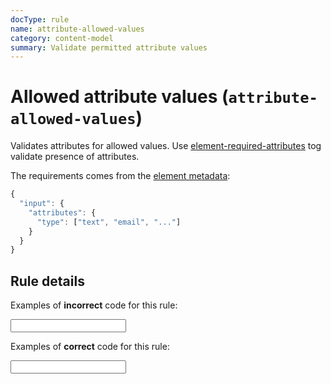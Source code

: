 ```yaml
---
docType: rule
name: attribute-allowed-values
category: content-model
summary: Validate permitted attribute values
---
```


# Allowed attribute values (`attribute-allowed-values`)

Validates attributes for allowed values. Use
[element-required-attributes](/rules/element-required-attributes.html) tog
validate presence of attributes.

The requirements comes from the [element metadata](/usage/elements.html):

```js
{
  "input": {
    "attributes": {
      "type": ["text", "email", "..."]
    }
  }
}
```

## Rule details

Examples of **incorrect** code for this rule:

<validate name="incorrect" rules="attribute-allowed-values">
    <input type="foobar">
</validate>

Examples of **correct** code for this rule:

<validate name="correct" rules="attribute-allowed-values">
    <input type="text">
</validate>
